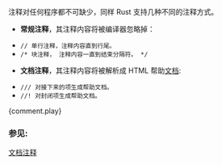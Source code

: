 注释对任何程序都不可缺少，同样 Rust 支持几种不同的注释方式。

* **常规注释**，其注释内容将被编译器忽略掉：
 - `// 单行注释，注释内容直到行尾。 `
 - `/* 块注释， 注释内容一直到结束分隔符。 */`
* **文档注释**，其注释内容将被解析成 HTML 帮助[文档][docs]:
 - `/// 对接下来的项生成帮助文档。`
 - `//! 对封闭项生成帮助文档。`

{comment.play}

### 参见:

[文档注释][docs]

[docs]: ../meta/doc.html
